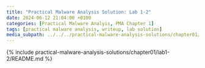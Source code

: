 ```yaml
---
title: "Practical Malware Analysis Solution: Lab 1-2"
date: 2024-06-12 21:04:00 +0100
categories: [Practical Malware Analyis, PMA Chapter 1]
tags: [practical malware analysis, writeup, lab solution]
media_subpath: ../../../practical-malware-analysis-solutions/chapter01/lab1-2
---
```


{% include practical-malware-analysis-solutions/chapter01/lab1-2/README.md %}